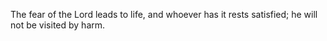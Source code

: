 The fear of the Lord leads to life, and whoever has it rests satisfied; he will not be visited by harm.
